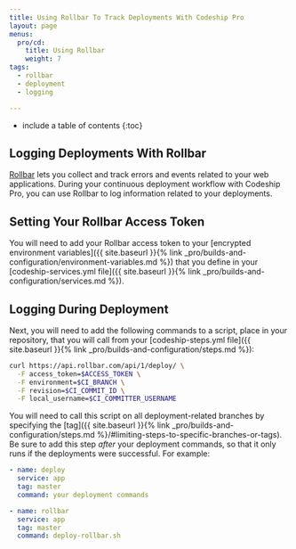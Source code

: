 ```yaml
---
title: Using Rollbar To Track Deployments With Codeship Pro
layout: page
menus:
  pro/cd:
    title: Using Rollbar
    weight: 7
tags:
  - rollbar
  - deployment
  - logging

---
```


* include a table of contents
{:toc}

## Logging Deployments With Rollbar

[Rollbar](https://www.rollbar.com) lets you collect and track errors and events related to your web applications. During your continuous deployment workflow with Codeship Pro, you can use Rollbar to log information related to your deployments.

## Setting Your Rollbar Access Token

You will need to add your Rollbar access token to your [encrypted environment variables]({{ site.baseurl }}{% link _pro/builds-and-configuration/environment-variables.md %}) that you define in your [codeship-services.yml file]({{ site.baseurl }}{% link _pro/builds-and-configuration/services.md %}).

##  Logging During Deployment

Next, you will need to add the following commands to a script, place in your repository, that you will call from your [codeship-steps.yml file]({{ site.baseurl }}{% link _pro/builds-and-configuration/steps.md %}):


```bash
curl https://api.rollbar.com/api/1/deploy/ \
  -F access_token=$ACCESS_TOKEN \
  -F environment=$CI_BRANCH \
  -F revision=$CI_COMMIT_ID \
  -F local_username=$CI_COMMITTER_USERNAME
```

You will need to call this script on all deployment-related branches by specifying the [tag]({{ site.baseurl }}{% link _pro/builds-and-configuration/steps.md %}/#limiting-steps-to-specific-branches-or-tags). Be sure to add this step _after_ your deployment commands, so that it only runs if the deployments were successful. For example:

```yaml
- name: deploy
  service: app
  tag: master
  command: your deployment commands

- name: rollbar
  service: app
  tag: master
  command: deploy-rollbar.sh
```
